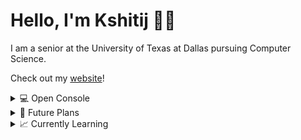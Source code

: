 <!--
**K-Kulshrestha/K-Kulshrestha** is a ✨ _special_ ✨ repository because its `README.md` (this file) appears on your GitHub profile.
-->
<h1 align="left">Hello, I'm Kshitij 👋🏽</h1>
<p align="left">I am a senior at the University of Texas at Dallas pursuing Computer Science.</p>
<p align="left">Check out my <a href="https://k-kulshrestha.vercel.app/">website</a>!</p>

<details>
<summary>💻 Open Console</summary>

# Welcome to Kshitij's GitHub profile!

# I am currently:
echo "Working on various projects including web applications and AI integration."

# My main interests are:
echo "1. Web Development"
echo "2. Artificial Intelligence"
echo "3. Robotics"

# Check out some of my recent projects:
echo "1. Swift-Cards: A tool to create flashcards using AI."
echo "2. ProfSpective: An app for feedback and recommendations on professors."
echo "3. GourmetGuide: Your personal cooking assistant with AI-generated recipes."

# Skills:
echo "• JavaScript, TypeScript"
echo "• Next.js, React"
echo "• Firebase, Stripe, Clerk"
echo "• Python, AI/ML"

# Connect with me:
echo "• LinkedIn: https://www.linkedin.com/in/kshitij-kulshrestha/"
echo "• GitHub: https://github.com/K-Kulshrestha"
</details> <details> <summary>🚀 Future Plans</summary>

# I am excited about:
echo "1. Expanding my projects with more advanced features and integrations."
echo "2. Exploring new technologies and frameworks."
echo "3. Contributing to open-source projects and collaborations."

# Stay tuned for more updates!
</details> <details> <summary>📈 Currently Learning</summary>
  
# I am currently learning:
echo "1. Advanced AI techniques and machine learning models."
echo "2. Full-stack development with modern tools and frameworks."
echo "3. UX/UI design principles and user-centered development."

# Feel free to reach out if you want to collaborate or discuss any of these topics!
</details> 
